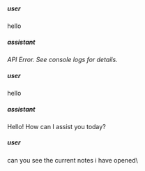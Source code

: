 ##### user
hello

##### assistant
*API Error. See console logs for details.*

##### user
hello

##### assistant
Hello! How can I assist you today?

##### user
can you see the current notes i have opened\